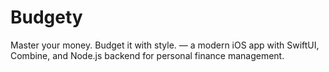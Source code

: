# Budgety
Master your money. Budget it with style. — a modern iOS app with SwiftUI, Combine, and Node.js backend for personal finance management.
